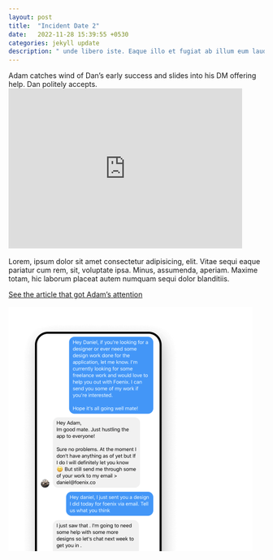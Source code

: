 ```yaml
---
layout: post
title:  "Incident Date 2"
date:   2022-11-28 15:39:55 +0530
categories: jekyll update
description: " unde libero iste. Eaque illo et fugiat ab illum eum laudantium alias tenetur praesentium? Quam dicta fugit odio corrupti harum illo."
---
```

<div class="timeline_right">
   <div class="margin-bottom-medium">
      <div class="timeline_text">Adam catches wind of Dan’s early success and slides into his DM offering help. Dan politely accepts.<br/></div>
      <iframe width="460" height="315" src="https://www.youtube.com/embed/sQQJEiESrK0" title="YouTube video player" frameborder="0" allow="accelerometer; autoplay; clipboard-write; encrypted-media; gyroscope; picture-in-picture" allowfullscreen></iframe>
      <p>Lorem, ipsum dolor sit amet consectetur adipisicing, elit. Vitae sequi eaque pariatur cum rem, sit, voluptate ipsa. Minus, assumenda, aperiam. Maxime totam, hic laborum placeat autem numquam sequi dolor blanditiis.</p>
   </div>
   <div class="margin-bottom-xlarge">
      <div class="inline-block">
         <a href="#" target="_blank" class="timeline_link w-inline-block">
            <div>See the article that got Adam’s attention</div>
            <img src="https://assets.website-files.com/60dd72519d9f9f67690ae425/60de4e982f499b91260e0e91_open_in_new.svg" loading="lazy" alt="" class="link-icon"/>
         </a>
      </div>
   </div>
   <div class="timeline_image-wrapper"><img src="assets/60de4fe2f3220f62c99e3f0f_Image%202.png" loading="lazy" width="480"></div>
</div>
         